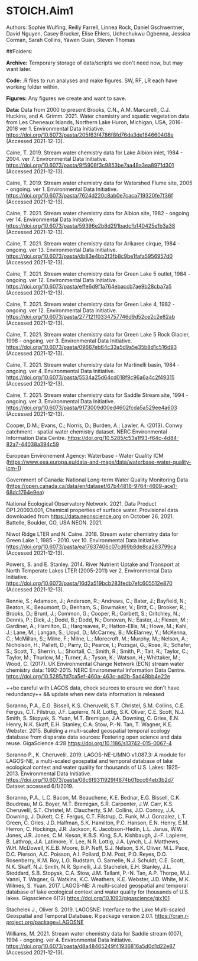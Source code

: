 # STOICH.Aim1

Authors: Sophie Wulfing, Reilly Farrell, Linnea Rock, Daniel Gschwentner, David Nguyen, Casey Brucker, Elise Ehlers, Uchechukwu Ogbenna, Jessica Corman, Sarah Collins, Yawen Guan, Steven Thomas

##Folders:

**Archive:** Temporary storage of data/scripts we don't need now, but may want later.

**Code:** .R files to run analyses and make figures. SW, RF, LR each have working folder within.

**Figures:** Any figures we create and want to save. 

**Data:**  Data from 2000 to present 
Brooks, C.N., A.M. Marcarelli, C.J. Huckins, and A. Grimm. 2021. Water chemistry and aquatic vegetation data from Les Cheneaux Islands, Northern Lake Huron, Michigan, USA, 2016-2018 ver 1. Environmental Data Initiative. https://doi.org/10.6073/pasta/205f63f4786f8fd76da3de164660408e (Accessed 2021-12-13).
 
Caine, T. 2019. Stream water chemistry data for Lake Albion inlet, 1984 - 2004. ver 7. Environmental Data Initiative. https://doi.org/10.6073/pasta/9f5908f3c9853be7aa48a3ea8971d301 (Accessed 2021-12-13).

Caine, T. 2019. Stream water chemistry data for Watershed Flume site, 2005 - ongoing. ver 1. Environmental Data Initiative. https://doi.org/10.6073/pasta/7624d220c8ab0e7caca719320fe7f36f (Accessed 2021-12-13).
     
Caine, T. 2021. Stream water chemistry data for Albion site, 1982 - ongoing. ver 14. Environmental Data Initiative. https://doi.org/10.6073/pasta/59396e2b8d291badcfb140425e1b3a38 (Accessed 2021-12-13).

Caine, T. 2021. Stream water chemistry data for Arikaree cirque, 1984 - ongoing. ver 13. Environmental Data Initiative. https://doi.org/10.6073/pasta/db83e4bb2f3fb8c9be1fafa5956957d0 (Accessed 2021-12-13).
   
Caine, T. 2021. Stream water chemistry data for Green Lake 5 outlet, 1984 - ongoing. ver 12. Environmental Data Initiative. https://doi.org/10.6073/pasta/effe6d9f1a764ebaccb7ae9b28cba7a5 (Accessed 2021-12-13).

Caine, T. 2021. Stream water chemistry data for Green Lake 4, 1982 - ongoing. ver 12. Environmental Data Initiative. https://doi.org/10.6073/pasta/277121f0334757746d9d52ce2c2e82ab (Accessed 2021-12-13).

Caine, T. 2021. Stream water chemistry data for Green Lake 5 Rock Glacier, 1998 - ongoing. ver 3. Environmental Data Initiative. https://doi.org/10.6073/pasta/09667eb64c33a5d9a5e35b8d1c516d93 (Accessed 2021-12-13).
 
Caine, T. 2021. Stream water chemistry data for Martinelli basin, 1984 - ongoing. ver 4. Environmental Data Initiative. https://doi.org/10.6073/pasta/5534a25d64cd018f9c96a6a4c2f49315 (Accessed 2021-12-13).

Caine, T. 2021. Stream water chemistry data for Saddle Stream site, 1994 - ongoing. ver 3. Environmental Data Initiative. https://doi.org/10.6073/pasta/9173009d00ed4602fcda5a529ee4a603 (Accessed 2021-12-13).

Cooper, D.M.; Evans, C.; Norris, D.; Burden, A.; Lawler, A. (2013). Conwy catchment - spatial water chemistry dataset. NERC Environmental Information Data Centre. https://doi.org/10.5285/c53a1f93-f64c-4d84-82a7-44038a394c59

European Environement Agency: Waterbase - Water Quality ICM (https://www.eea.europa.eu/data-and-maps/data/waterbase-water-quality-icm-1)

Government of Canada: National Long-term Water Quality Monitoring Data (https://open.canada.ca/data/en/dataset/67b44816-9764-4609-ace1-68dc1764e9ea)

National Ecological Observatory Network. 2021. Data Product DP1.20093.001, Chemical properties of surface water. Provisional data downloaded from https://data.neonscience.org on October 26, 2021. Battelle, Boulder, CO, USA NEON. 2021.

Niwot Ridge LTER and N. Caine. 2018. Stream water chemistry data for Green Lake 1, 1985 - 2010. ver 10. Environmental Data Initiative. https://doi.org/10.6073/pasta/ea17637406c07cd69b8de8ca263799ca (Accessed 2021-12-13).

Powers, S. and E. Stanley. 2014. River Nutrient Uptake and Transport at North Temperate Lakes LTER (2005-2011) ver 2. Environmental Data Initiative. https://doi.org/10.6073/pasta/16d2a519bcb283fedb7efc605512e870 (Accessed 2021-12-13).
 
Rennie, S.; Adamson, J.; Anderson, R.; Andrews, C.; Bater, J.; Bayfield, N.; Beaton, K.; Beaumont, D.; Benham, S.; Bowmaker, V.; Britt, C.; Brooker, R.; Brooks, D.; Brunt, J.; Common, G.; Cooper, R.; Corbett, S.; Critchley, N.; Dennis, P.; Dick, J.; Dodd, B.; Dodd, N.; Donovan, N.; Easter, J.; Flexen, M.; Gardiner, A.; Hamilton, D.; Hargreaves, P.; Hatton-Ellis, M.; Howe, M.; Kahl, J.; Lane, M.; Langan, S.; Lloyd, D.; McCarney, B.; McElarney, Y.; McKenna, C.; McMillan, S.; Milne, F.; Milne, L.; Morecroft, M.; Murphy, M.; Nelson, A.; Nicholson, H.; Pallett, D.; Parry, D.; Pearce, I.; Pozsgai, G.; Rose, R.; Schafer, S.; Scott, T.; Sherrin, L.; Shortall, C.; Smith, R.; Smith, P.; Tait, R.; Taylor, C.; Taylor, M.; Thurlow, M.; Turner, A.; Tyson, K.; Watson, H.; Whittaker, M.; Wood, C. (2017). UK Environmental Change Network (ECN) stream water chemistry data: 1992-2015. NERC Environmental Information Data Centre. https://doi.org/10.5285/fd7ca5ef-460a-463c-ad2b-5ad48bb4e22e
 
++be careful with LAGOS data, check sources to ensure we don't have redundancy++ && update when new data information is released 

Soranno, P.A., E.G. Bissell, K.S. Cheruvelil, S.T. Christel, S.M. Collins, C.E. Fergus, C.T. Filstrup, J.F. Lapierre, N.R. Lottig, S.K. Oliver, C.E. Scott, N.J. Smith, S. Stopyak, S. Yuan, M.T. Bremigan, J.A. Downing, C. Gries, E.N. Henry, N.K. Skaff, E.H. Stanley, C.A. Stow, P.-N. Tan, T. Wagner, K.E. Webster. 2015. Building a multi-scaled geospatial temporal ecology database from disparate data sources: Fostering open science and data reuse. GigaScience 4:28  https://doi.org/10.1186/s13742-015-0067-4

Soranno P., K. Cheruvelil. 2019. LAGOS-NE-LIMNO v1.087.3: A module for LAGOS-NE, a multi-scaled geospatial and temporal database of lake ecological context and water quality for thousands of U.S. Lakes: 1925-2013. Environmental Data Initiative.
https://doi.org/10.6073/pasta/08c6f9311929f4874b01bcc64eb3b2d7  Dataset accessed 6/1/2019.

Soranno, P.A., L.C. Bacon, M. Beauchene, K.E. Bednar, E.G. Bissell, C.K. Boudreau, M.G. Boyer, M.T. Bremigan, S.R. Carpenter, J.W. Carr, K.S. Cheruvelil, S.T. Christel, M. Claucherty, S.M. Collins, J.D. Conroy, J.A. Downing, J. Dukett, C.E. Fergus, C.T. Filstrup, C. Funk, M.J. Gonzalez, L.T. Green, C. Gries, J.D. Halfman, S.K. Hamilton, P.C. Hanson, E.N. Henry, E.M. Herron, C. Hockings, J.R. Jackson, K. Jacobson-Hedin, L.L. Janus, W.W. Jones, J.R. Jones, C.M. Keson, K.B.S. King, S.A. Kishbaugh, J.-F. Lapierre, B. Lathrop, J.A. Latimore, Y. Lee, N.R. Lottig, J.A. Lynch, L.J. Matthews, W.H. McDowell, K.E.B. Moore, B.P. Neff, S.J. Nelson, S.K. Oliver, M.L. Pace, D.C. Pierson, A.C. Poisson, A.I. Pollard, D.M. Post, P.O. Reyes, D.O. Rosenberry, K.M. Roy, L.G. Rudstam, O. Sarnelle, N.J. Schuldt, C.E. Scott, N.K. Skaff, N.J. Smith, N.R. Spinelli, J.J. Stachelek, E.H. Stanley, J.L. Stoddard, S.B. Stopyak, C.A. Stow, J.M. Tallant, P.-N. Tan, A.P. Thorpe, M.J. Vanni, T. Wagner, G. Watkins, K.C. Weathers, K.E. Webster, J.D. White, M.K. Wilmes, S. Yuan. 2017. LAGOS-NE: A multi-scaled geospatial and temporal database of lake ecological context and water quality for thousands of U.S. lakes. Gigascience 6(12)  https://doi.org/10.1093/gigascience/gix101

Stachelek J., Oliver S. 2019. LAGOSNE: Interface to the Lake Multi-scaled Geospatial and Temporal Database. R package version 2.0.1.
https://cran.r-project.org/package=LAGOSNE

Williams, M. 2021. Stream water chemistry data for Saddle stream (007), 1994 - ongoing. ver 4. Environmental Data Initiative. https://doi.org/10.6073/pasta/d8a48465249f41936816a5d0d1d22e87 (Accessed 2021-12-13).
  
